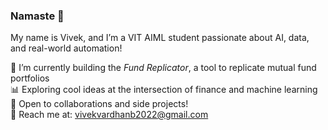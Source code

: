 ### Namaste 👋

My name is Vivek, and I’m a VIT AIML student passionate about AI, data, and real-world automation!

🚀 I’m currently building the *Fund Replicator*, a tool to replicate mutual fund portfolios  
📊 Exploring cool ideas at the intersection of finance and machine learning  
🤝 Open to collaborations and side projects!  
📩 Reach me at: vivekvardhanb2022@gmail.com
